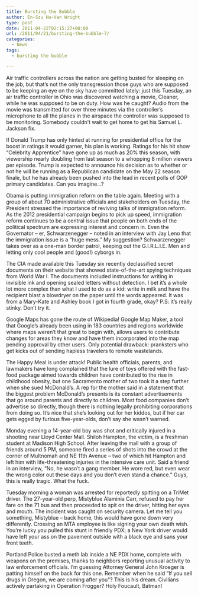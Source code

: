```yaml
---
title: Bursting the Bubble
author: En-Szu Hu-Van Wright
type: post
date: 2011-04-22T02:15:27+00:00
url: /2011/04/21/bursting-the-bubble-7/
categories:
  - News
tags:
  - bursting the bubble

---
```

Air traffic controllers across the nation are getting busted for sleeping on the job, but that’s not the only transgression those guys who are supposed to be keeping an eye on the sky have committed lately: just this Tuesday, an air traffic controller in Ohio was discovered watching a movie, Cleaner, while he was supposed to be on duty. How was he caught? Audio from the movie was transmitted for over three minutes via the controller’s microphone to all the planes in the airspace the controller was supposed to be monitoring. Somebody couldn’t wait to get home to get his Samuel L. Jackson fix.

If Donald Trump has only hinted at running for presidential office for the boost in ratings it would garner, his plan is working. Ratings for his hit show “Celebrity Apprentice” have gone up as much as 20% this season, with viewership nearly doubling from last season to a whopping 8 million viewers per episode. Trump is expected to announce his decision as to whether or not he will be running as a Republican candidate on the May 22 season finale, but he has already been pushed into the lead in recent polls of GOP primary candidates. Can you imagine…?

Obama is putting immigration reform on the table again. Meeting with a group of about 70 administrative officials and stakeholders on Tuesday, the President stressed the importance of reviving talks of immigration reform. As the 2012 presidential campaign begins to pick up speed, immigration reform continues to be a central issue that people on both ends of the political spectrum are expressing interest and concern in. Even the Governator – er, Schwarzenegger – noted in an interview with Jay Leno that the immigration issue is a “huge mess.” My suggestion? Schwarzenegger takes over as a one-man border patrol, keeping out the G.I.R.L.I.E. Men and letting only cool people and (good!) cyborgs in.

The CIA made available this Tuesday six recently declassified secret documents on their website that showed state-of-the-art spying techniques from World War I. The documents included instructions for writing in invisible ink and opening sealed letters without detection. I bet it’s a whole lot more complex than what I used to do as a kid: write in milk and have the recipient blast a blowdryer on the paper until the words appeared. It was from a Mary-Kate and Ashley book I got in fourth grade, okay? P.S: it’s really stinky. Don’t try it.

Google Maps has gone the route of Wikipedia! Google Map Maker, a tool that Google’s already been using in 183 countries and regions worldwide where maps weren’t that great to begin with, allows users to contribute changes for areas they know and have them incorporated into the map pending approval by other users. Only potential drawback: pranksters who get kicks out of sending hapless travelers to remote wastelands.

The Happy Meal is under attack! Public health officials, parents, and lawmakers have long complained that the lure of toys offered with the fast-food package aimed towards children have contributed to the rise in childhood obesity, but one Sacramento mother of two took it a step further when she sued McDonald’s. A rep for the mother said in a statement that the biggest problem McDonald’s presents is its constant advertisements that go around parents and directly to children. Most food companies don’t advertise so directly, though there is nothing legally prohibiting corporations from doing so. It’s nice that she’s looking out for her kiddos, but if her car gets egged by furious five-year-olds, don’t say she wasn’t warned.

Monday evening a 14-year-old boy was shot and critically injured in a shooting near Lloyd Center Mall. Shiloh Hampton, the victim, is a freshman student at Madison High School. After leaving the mall with a group of friends around 5 PM, someone fired a series of shots into the crowd at the corner of Multnomah and NE 11th Avenue – two of which hit Hampton and left him with life-threatening injuries in the intensive care unit. Said a friend in an interview, “No, he wasn’t a gang member. He wore red, but even wear the wrong color out these days and you don’t even stand a chance.” Guys, this is really tragic. What the fuck.

Tuesday morning a woman was arrested for reportedly spitting on a TriMet driver. The 27-year-old perp, Mistyblue Alaminia Carr, refused to pay her fare on the 71 bus and then proceeded to spit on the driver, hitting her eyes and mouth. The incident was caught on security camera. Let me tell you something, Mistyblue – back home, this would have gone down very differently. Crossing an MTA employee is like signing your own death wish. You’re lucky you pulled this stunt in friendly PDX; a New York driver would have left your ass on the pavement outside with a black eye and sans your front teeth.

Portland Police busted a meth lab inside a NE PDX home, complete with weapons on the premises, thanks to neighbors reporting unusual activity to law enforcement officials. I’m guessing Attorney General John Kroeger is patting himself on the back for this one. Remember when he said “If you sell drugs in Oregon, we are coming after you”? This is his dream. Civilians actively partaking in Operation Frogger? Holy Foucault, Batman!